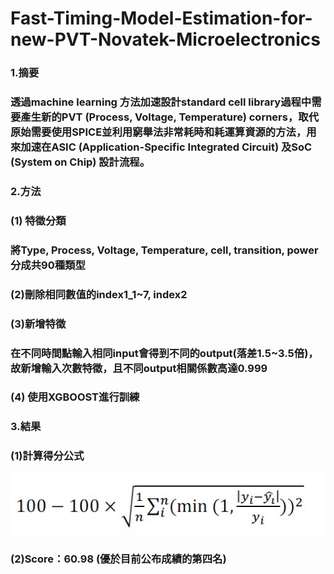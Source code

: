 # Fast-Timing-Model-Estimation-for-new-PVT-Novatek-Microelectronics
### 1.摘要
### 透過machine learning 方法加速設計standard cell library過程中需要產生新的PVT (Process, Voltage, Temperature) corners，取代原始需要使用SPICE並利用窮舉法非常耗時和耗運算資源的方法，用來加速在ASIC (Application-Specific Integrated Circuit) 及SoC (System on Chip) 設計流程。

### 2.方法
   ### (1) 特徵分類
   ### 將Type, Process, Voltage, Temperature, cell, transition, power分成共90種類型
   ### (2)刪除相同數值的index1_1~7, index2
   ### (3)新增特徵
   ### 在不同時間點輸入相同input會得到不同的output(落差1.5~3.5倍)，故新增輸入次數特徵，且不同output相關係數高達0.999
   ### (4) 使用XGBOOST進行訓練
### 3.結果
   ### (1)計算得分公式
   ![image](https://github.com/mv123453715/Fast-Timing-Model-Estimation-for-new-PVT-Novatek-Microelectronics-/blob/master/score.jpg)
 
   ### (2)Score：60.98 (優於目前公布成績的第四名)
